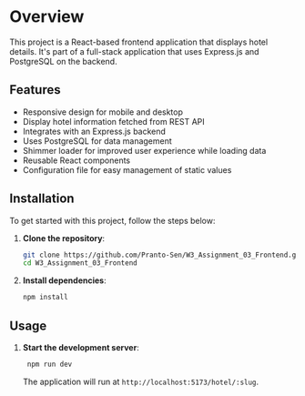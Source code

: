 # Overview
This project is a React-based frontend application that displays hotel details. It's part of a full-stack application that uses Express.js and PostgreSQL on the backend.
## Features

- Responsive design for mobile and desktop
- Display hotel information fetched from REST API
- Integrates with an Express.js backend
- Uses PostgreSQL for data management
- Shimmer loader for improved user experience while loading data
- Reusable React components
- Configuration file for easy management of static values

## Installation

To get started with this project, follow the steps below:

1. **Clone the repository**:
    ```sh
    git clone https://github.com/Pranto-Sen/W3_Assignment_03_Frontend.git
    cd W3_Assignment_03_Frontend
    ```

2. **Install dependencies**:
    ```sh
    npm install
    ```

## Usage

1. **Start the development server**:
    ```sh
     npm run dev
    ```

    The application will run at `http://localhost:5173/hotel/:slug`.

